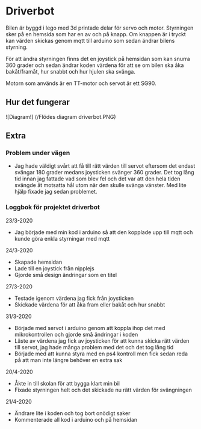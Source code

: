 # Driverbot
Bilen är byggd i lego med 3d printade delar för servo och motor. Styrningen sker på en hemsida som har en av och på knapp. Om knappen är i tryckt kan värden skickas genom mqtt till arduino som sedan ändrar bilens styrning. 

För att ändra styrningen finns det en joystick på hemsidan som kan snurra 360 grader och sedan ändrar koden värdena för att se om bilen ska åka bakåt/framåt, hur snabbt och hur hjulen ska svänga.

Motorn som används är en TT-motor och servot är ett SG90.

## Hur det fungerar
![Diagram!] (/Flödes diagram driverbot.PNG)
## Extra

### Problem under vägen
- Jag hade väldigt svårt att få till rätt värden till servot eftersom det endast svängar 180 grader medans joysticken svänger 360 grader. Det tog lång tid innan jag fattade vad som blev fel och det var att den hela tiden svängde åt motsatta hål utom när den skulle svänga vänster. Med lite hjälp fixade jag sedan problemet.
### Loggbok för projektet driverbot
23/3-2020
- Jag började med min kod i arduino så att den kopplade upp till mqtt och kunde göra enkla styrningar med mqtt

24/3-2020
- Skapade hemsidan
- Lade till en joystick från nipplejs
- Gjorde små design ändringar som en titel 

27/3-2020
- Testade igenom värdena jag fick från joysticken 
- Skickade värdena för att åka fram eller bakåt och hur snabbt

31/3-2020
- Började med servot i arduino genom att koppla ihop det med mikrokontrollen och gjorde små ändringar i koden
- Läste av värdena jag fick av joysticken för att kunna skicka rätt värden till servot, jag hade många problem med det och det tog lång tid
- Började med att kunna styra med en ps4 kontroll men fick sedan reda på att man inte längre behöver en extra sak

20/4-2020
- Åkte in till skolan för att bygga klart min bil
- Fixade styrningen helt och det skickade nu rätt värden för svängningen

21/4-2020
- Ändrare lite i koden och tog bort onödigt saker
- Kommenterade all kod i arduino och på hemsidan
